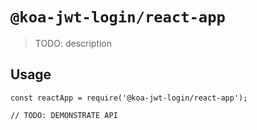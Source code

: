 # `@koa-jwt-login/react-app`

> TODO: description

## Usage

```
const reactApp = require('@koa-jwt-login/react-app');

// TODO: DEMONSTRATE API
```
